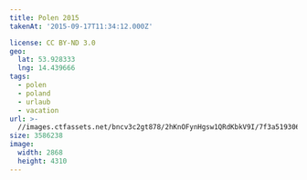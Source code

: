 ```yaml
---
title: Polen 2015
takenAt: '2015-09-17T11:34:12.000Z'

license: CC BY-ND 3.0
geo:
  lat: 53.928333
  lng: 14.439666
tags:
  - polen
  - poland
  - urlaub
  - vacation
url: >-
  //images.ctfassets.net/bncv3c2gt878/2hKnOFynHgsw1QRdKbkV9I/7f3a519306f3038cf4a12c517e5d96e2/polen-2015_25325082554_o
size: 3586238
image:
  width: 2868
  height: 4310
---
```

